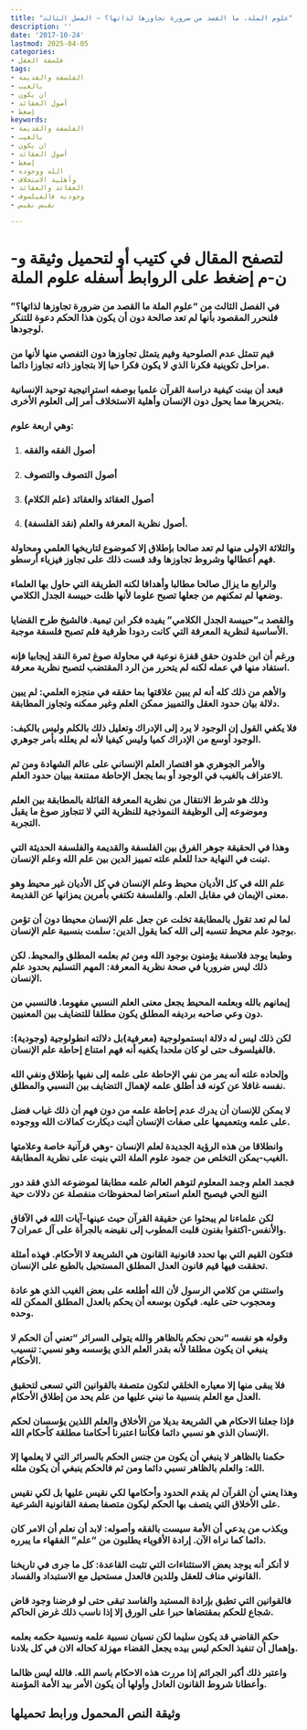 ```yaml
---
title: "علوم الملة، ما القصد من ضرورة تجاوزها لذاتها؟ – الفصل الثالث"
description: ''
date: '2017-10-24'
lastmod: 2025-04-05
categories:
- فلسفة العقل
tags:
- الفلسفة والقديمة
- بالغيب
- ان يكون
- أصول العقائد
- إضغط
keywords:
- الفلسفة والقديمة
- بالغيب
- ان يكون
- أصول العقائد
- إضغط
- الله ووجوده
- وأهلية الاستخلاف
- العقائد والعقائد
- وجودية فالفيلسوف
- نقيس نقيس

---
```

# **لتصفح المقال في كتيب أو لتحميل وثيقة و-ن-م إضغط على الروابط أسفله** **علوم الملة**

### في الفصل الثالث من “علوم الملة ما القصد من ضرورة تجاوزها لذاتها؟” فلنحرر المقصود بأنها لم تعد صالحة دون أن يكون هذا الحكم دعوة للتنكر لوجودها.

### فيم تتمثل عدم الصلوحية وفيم يتمثل تجاوزها دون التفصي منها لأنها من مراحل تكوينية فكرنا الذي لا يكون فكرا حيا إلا بتجاوز ذاته تجاوزا دائما.

### فبعد أن بينت كيفية دراسة القرآن علميا بوصفه استراتيجية توحيد الإنسانية بتحريرها مما يحول دون الإنسان وأهلية الاستخلاف أمر إلى العلوم الأخرى.

### وهي اربعة علوم:

1. ### أصول الفقه والفقه
2. ### أصول التصوف والتصوف
3. ### أصول العقائد والعقائد (علم الكلام)
4. ### أصول نظرية المعرفة والعلم (نقد الفلسفة).

### والثلاثة الاولى منها لم تعد صالحا بإطلاق إلا كموضوع لتاريخها العلمي ومحاولة فهم أعطالها وشروط تجاوزها وقد قست ذلك على تجاوز فيزياء أرسطو.

### والرابع ما يزال صالحا مطالبا وأهدافا لكنه الطريقة التي حاول بها العلماء وضعها لم تمكنهم من جعلها تصبح علوما لأنها ظلت حبيسة الجدل الكلامي.

### والقصد بـ”حبيسة الجدل الكلامي” يفيده فكر ابن تيمية. فالشيخ طرح القضايا الأساسية لنظرية المعرفة التي كانت ردودا ظرفية فلم تصبح فلسفة موجبة.

### ورغم أن ابن خلدون حقق قفزة نوعية في محاولة صوغ ثمرة النقد إيجابيا فإنه استفاد منها في عمله لكنه لم يتحرر من الرد المقتضب لتصبح نظرية معرفة.

### والأهم من ذلك كله أنه لم يبين علاقتها بما حققه في منجزه العلمي: لم يبين دلالة بيان حدود العقل والتمييز ممكن العلم وغير ممكنه وتجاوز المطابقة.

### فلا يكفي القول إن الوجود لا يرد إلى الإدراك وتعليل ذلك بالكلم وليس بالكيف: الوجود أوسع من الإدراك كميا وليس كيفيا لأنه لم يعلله بأمر جوهري.

### والأمر الجوهري هو اقتصار العلم الإنساني على عالم الشهادة ومن ثم الاعتراف بالغيب في الوجود أو بما يجعل الإحاطة ممتنعة ببيان حدود العلم.

### وذلك هو شرط الانتقال من نظرية المعرفة القائلة بالمطابقة بين العلم وموضوعه إلى الوظيفة النموذجية للنظرية التي لا تتجاوز صوغ ما يقبل التجربة.

### وهذا في الحقيقة جوهر الفرق بين الفلسفة والقديمة والفلسفة الحديثة التي تبنت في النهاية حدا للعلم علته تمييز الدين بين علم الله وعلم الإنسان.

### علم الله في كل الأديان محيط وعلم الإنسان في كل الأديان غير محيط وهو معنى الإيمان في مقابل العلم. والفلسفة تكتفي بأمرين يمزانها عن القديمة.

### لما لم تعد تقول بالمطابقة تخلت عن جعل علم الإنسان محيطا دون أن تؤمن بوجود علم محيط تنسبه إلى الله كما يقول الدين: سلمت بنسبية علم الإنسان.

### وطبعا يوجد فلاسفة يؤمنون بوجود الله ومن ثم بعلمه المطلق والمحيط. لكن ذلك ليس ضروريا في صحة نظرية المعرفة: المهم التسليم بحدود علم الإنسان.

### إيمانهم بالله وبعلمه المحيط يجعل معنى العلم النسبي مفهوما. فالنسبي من دون وعي صاحبه برديفه المطلق يكون مطلقا للتضايف بين المعنيين.

### لكن ذلك ليس له دلالة ابستمولوجية (معرفية)بل دلالته انطولوجية (وجودية): فالفيلسوف حتى لو كان ملحدا يكفيه أنه فهم امتناع إحاطة علم الإنسان.

### وإلحاده علته أنه يمر من نفي الإحاطة على علمه إلى نفيها بإطلاق ونفي الله نفسه غافلا عن كونه قد أطلق علمه لإهمال التضايف بين النسبي والمطلق.

### لا يمكن للإنسان أن يدرك عدم إحاطة علمه من دون فهم أن ذلك غياب فضل على علمه وبتعميمها على صفات الإنسان أثبت ديكارت كمالات الله ووجوده.

### وانطلاقا من هذه الرؤية الجديدة لعلم الإنسان -وهي قرآنية خاصة وعلامتها الغيب-يمكن التخلص من جمود علوم الملة التي بنيت على نظرية المطابقة.

### فجمد العلم وجمد المعلوم لتوهم العالم علمه مطابقا لموضوعه الذي فقد دور النبع الحي فيصبح العلم استعراضا لمحفوظات منفصلة عن دلالات حية

### لكن علماءنا لم يبحثوا عن حقيقة القرآن حيث عينها-آيات الله في الآفاق والأنفس-اكتفوا بفنون قلبت المطوب إلى نقيضه بالجرأة على آل عمران 7.

### فتكون القيم التي بها تحدد قانونية القانون هي الشريعة لا الأحكام. فهذه أمثلة تحققت فيها قيم قانون العدل المطلق المستحيل بالطبع على الإنسان.

### واستثني من كلامي الرسول لأن الله أطلعه على بعض الغيب الذي هو عادة ومحجوب حتى عليه. فيكون بوسعه أن يحكم بالعدل المطلق الممكن لله وحده.

### وقوله هو نفسه “نحن نحكم بالظاهر والله يتولى السرائر “تعني أن الحكم لا ينبغي ان يكون مطلقا لأنه بقدر العلم الذي يؤسسه وهو نسبي: تنسيب الأحكام.

### فلا يبقى منها إلا معياره الخلقي لتكون متصفة بالقوانين التي تسعى لتحقيق العدل مع العلم بنسبية ما نبني عليها من علم يحد من إطلاق الأحكام.

### فإذا جعلنا الاحكام هي الشريعة بديلا من الأخلاق والعلم اللذين يؤسسان لحكم الإنسان الذي هو نسبي دائما فكأننا اعتبرنا أحكامنا مطلقة كأحكام الله.

### حكمنا بالظاهر لا ينبغي أن يكون من جنس الحكم بالسرائر التي لا يعلمها إلا الله: والعلم بالظاهر نسبي دائما ومن ثم فالحكم ينبغي أن يكون مثله.

### وهذا يعني أن القرآن لم يقدم الحدود وأحكامها لكي نقيس عليها بل لكي نقيس على الأخلاق التي يتصف بها الحكم ليكون متصفا بصفة القانونية الشرعية.

### ويكذب من يدعي أن الأمة سيست بالفقه وأصوله: لابد أن نعلم أن الامر كان دائما كما نراه الآن. إرادة الأقوياء يطلبون من “علم” الفقهاء ما يبرره.

### لا أنكر أنه يوجد بعض الاستثناءات التي تثبت القاعدة: كل ما جرى في تاريخنا القانوني مناف للعقل وللدين فالعدل مستحيل مع الاستبداد والفساد.

### فالقوانين التي تطبق بإرادة المستبد والفاسد تبقى حتى لو فرضنا وجود قاض شجاع للحكم بمقتضاها حبرا على الورق إلا إذا ناسب ذلك غرض الحاكم.

### حكم القاضي قد يكون سليما لكن نسيان نسبية علمه ونسبية حكمه بعلمه وإهمال أن تنفيذ الحكم ليس بيده يجعل القضاء مهزلة كحاله الان في كل بلادنا.

### واعتبر ذلك أكبر الجرائم إذا مررت هذه الاحكام باسم الله. فالله ليس ظالما وأعطانا شروط القانون العادل وأولها أن يكون الأمر بيد الأمة المؤمنة.

## وثيقة النص المحمول ورابط تحميلها

###
